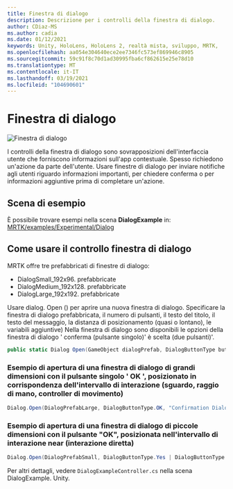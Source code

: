 ```yaml
---
title: Finestra di dialogo
description: Descrizione per i controlli della finestra di dialogo.
author: CDiaz-MS
ms.author: cadia
ms.date: 01/12/2021
keywords: Unity, HoloLens, HoloLens 2, realtà mista, sviluppo, MRTK,
ms.openlocfilehash: aa054e304640ece2ee7346fc573ef869946c8905
ms.sourcegitcommit: 59c91f8c70d1ad30995fba6cf862615e25e78d10
ms.translationtype: MT
ms.contentlocale: it-IT
ms.lasthandoff: 03/19/2021
ms.locfileid: "104690601"
---
```

# <a name="dialog"></a>Finestra di dialogo

![Finestra di dialogo](../../images/dialog/MRTK_UX_Dialog_Main.png)

I controlli della finestra di dialogo sono sovrapposizioni dell'interfaccia utente che forniscono informazioni sull'app contestuale. Spesso richiedono un'azione da parte dell'utente. Usare finestre di dialogo per inviare notifiche agli utenti riguardo informazioni importanti, per chiedere conferma o per informazioni aggiuntive prima di completare un'azione.

## <a name="example-scene"></a>Scena di esempio

È possibile trovare esempi nella scena **DialogExample** in: [MRTK/examples/Experimental/Dialog](https://github.com/microsoft/MixedRealityToolkit-Unity/tree/mrtk_development/Assets/MRTK/SDK/Experimental/Dialog)

## <a name="how-to-use-dialog-control"></a>Come usare il controllo finestra di dialogo

MRTK offre tre prefabbricati di finestre di dialogo:

- DialogSmall_192x96. prefabbricate
- DialogMedium_192x128. prefabbricate
- DialogLarge_192x192. prefabbricate

Usare dialog. Open () per aprire una nuova finestra di dialogo. Specificare la finestra di dialogo prefabbricata, il numero di pulsanti, il testo del titolo, il testo del messaggio, la distanza di posizionamento (quasi o lontano), le variabili aggiuntive) Nella finestra di dialogo sono disponibili le opzioni della finestra di dialogo ' conferma (pulsante singolo)' è scelta (due pulsanti)'.

```c#
public static Dialog Open(GameObject dialogPrefab, DialogButtonType buttons, string title, string message, bool placeForNearInteraction, System.Object variable = null)
```

### <a name="example-of-opening-large-dialog-with-single-ok-button-placed-at-far-interaction-range-gaze-hand-ray-motion-controller"></a>Esempio di apertura di una finestra di dialogo di grandi dimensioni con il pulsante singolo ' OK ', posizionato in corrispondenza dell'intervallo di interazione (sguardo, raggio di mano, controller di movimento)

```c#
Dialog.Open(DialogPrefabLarge, DialogButtonType.OK, "Confirmation Dialog, Large, Far", "This is an example of a large dialog with only one button, placed at far interaction range", false);
```

### <a name="example-of-opening-small-dialog-with-single-ok-button-placed-at-near-interaction-range-direct-hand-interaction"></a>Esempio di apertura di una finestra di dialogo di piccole dimensioni con il pulsante "OK", posizionata nell'intervallo di interazione near (interazione diretta)

```c#
Dialog.Open(DialogPrefabSmall, DialogButtonType.Yes | DialogButtonType.No, "Confirmation Dialog, Small, Far", "This is an example of a small dialog with a choice message, placed at near interaction range", true);
```

Per altri dettagli, vedere `DialogExampleController.cs` nella scena DialogExample. Unity.
